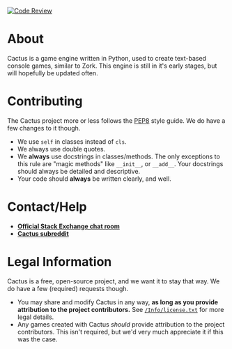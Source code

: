 [![Code Review](http://www.zomis.net/codereview/shield/?qid=105194)](http://codereview.stackexchange.com/questions/105194/53251)

# About

Cactus is a game engine written in Python, used to create text-based console games, similar to Zork. This engine is still in it's early stages, but will hopefully be updated often.

# Contributing

The Cactus project more or less follows the [PEP8](https://www.python.org/dev/peps/pep-0008/) style guide. We do have a few changes to it though.

- We use `self` in classes instead of `cls`.
- We always use double quotes.
- We **always** use docstrings in classes/methods. The only exceptions to this rule are "magic methods" like `__init__`, or `__add__`. Your docstrings should always be detailed and descriptive.
- Your code should **always** be written clearly, and well.

# Contact/Help

- [**Official Stack Exchange chat room**](http://chat.stackexchange.com/rooms/24299/the-cactus-game-engine)
- [**Cactus subreddit**](https://www.reddit.com/r/CactusEngine/)

# Legal Information

Cactus is a free, open-source project, and we want it to stay that way. We do have a few (required) requests though.

- You may share and modify Cactus in any way, **as long as you provide attribution to the project contributors.** See [`/Info/license.txt`](https://github.com/ShearOfDoom/CactusReborn/blob/master/Info/license.txt) for more legal details.
- Any games created with Cactus *should* provide attribution to the project contributors. This isn't required, but we'd very much appreciate it if this was the case.

